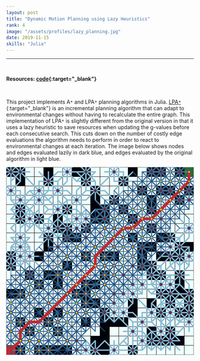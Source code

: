 ```yaml
---
layout: post
title: "Dynamic Motion Planning using Lazy Heuristics"
rank: 4
image: "/assets/profiles/lazy_planning.jpg"
date: 2019-11-15
skills: "Julia"
---
```


___

<p>&nbsp;</p>

**Resources: [code](https://github.com/echen9898/Lazy_LPA){:target="_blank"}**

<p>&nbsp;</p>

This project implements A`*` and LPA`*` planning algorithms in Julia. [LPA`*`](https://en.wikipedia.org/wiki/Lifelong_Planning_A*){:target="_blank"} is an incremental planning algorithm that can adapt to environmental changes without having to recalculate the entire graph. This implementation of LPA`*` is slightly different from the original version in that it uses a lazy heuristic to save resources when updating the g-values before each consecutive search. This cuts down on the number of costly edge evaluations the algorithm needs to perform in order to react to environmental changes at each iteration. The image below shows nodes and edges evaluated lazily in dark blue, and edges evaluated by the original algorithm in light blue.

<img src="/assets/2019-11-15/plan.png" alt="LPA* Plan" class="center blog_post_body"> 
